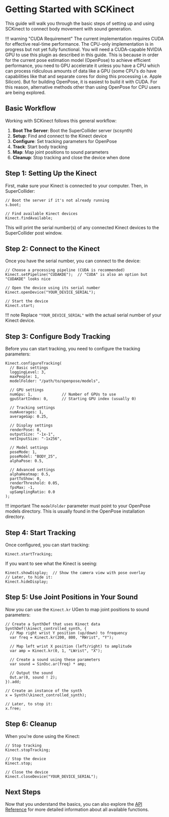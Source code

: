 # Getting Started with SCKinect

This guide will walk you through the basic steps of setting up and using SCKinect to connect body movement with sound generation.

!!! warning "CUDA Requirement"
    The current implementation requires CUDA for effective real-time performance. The CPU-only implementation is in progress but not yet fully functional. You will need a CUDA-capable NVIDIA GPU to use this plugin as described in this guide. This is because in order for the current pose estimation model (OpenPose) to achieve efficient performance, you need to GPU accelerate it unless you have a CPU which can process ridiculous amounts of data like a GPU (some CPU's do have capabilities like that and separate cores for doing this processing i.e. Apple Silicon). But for building OpenPose, it is easiest to build it with CUDA. For this reason, alternative methods other than using OpenPose for CPU users are being explored.

## Basic Workflow

Working with SCKinect follows this general workflow:

1. **Boot The Server**: Boot the SuperCollider server (scsynth)
2. **Setup**: Find and connect to the Kinect device
3. **Configure**: Set tracking parameters for OpenPose
4. **Track**: Start body tracking
5. **Map**: Map joint positions to sound parameters
6. **Cleanup**: Stop tracking and close the device when done

## Step 1: Setting Up the Kinect

First, make sure your Kinect is connected to your computer. Then, in SuperCollider:

```supercollider
// Boot the server if it's not already running
s.boot;

// Find available Kinect devices
Kinect.findAvailable;
```

This will print the serial number(s) of any connected Kinect devices to the SuperCollider post window.

## Step 2: Connect to the Kinect

Once you have the serial number, you can connect to the device:

```supercollider
// Choose a processing pipeline (CUDA is recommended)
Kinect.setPipeline("CUDAKDE");  // "CUDA" is also an option but "CUDAKDE" looks nice

// Open the device using its serial number
Kinect.openDevice("YOUR_DEVICE_SERIAL");

// Start the device
Kinect.start;
```

!!! note
    Replace `"YOUR_DEVICE_SERIAL"` with the actual serial number of your Kinect device.

## Step 3: Configure Body Tracking

Before you can start tracking, you need to configure the tracking parameters:

```supercollider
Kinect.configureTracking(
  // Basic settings
  loggingLevel: 3,
  maxPeople: 1,
  modelFolder: "/path/to/openpose/models",
  
  // GPU settings
  numGpu: 1,             // Number of GPUs to use
  gpuStartIndex: 0,      // Starting GPU index (usually 0)
  
  // Tracking settings
  numAverages: 1,
  averageGap: 0.25,
  
  // Display settings
  renderPose: 0,
  outputSize: "-1x-1",
  netInputSize: "-1x256",
  
  // Model settings
  poseMode: 1,
  poseModel: "BODY_25",
  alphaPose: 0.5,
  
  // Advanced settings
  alphaHeatmap: 0.5,
  partToShow: 0,
  renderThreshold: 0.05,
  fpsMax: -1,
  upSamplingRatio: 0.0
);
```

!!! important
    The `modelFolder` parameter must point to your OpenPose models directory. This is usually found in the OpenPose installation directory.

## Step 4: Start Tracking

Once configured, you can start tracking:

```supercollider
Kinect.startTracking;
```

If you want to see what the Kinect is seeing:

```supercollider
Kinect.showDisplay;  // Show the camera view with pose overlay
// Later, to hide it:
Kinect.hideDisplay;
```

## Step 5: Use Joint Positions in Your Sound

Now you can use the `Kinect.kr` UGen to map joint positions to sound parameters:

```supercollider
// Create a SynthDef that uses Kinect data
SynthDef(\kinect_controlled_synth, {
  // Map right wrist Y position (up/down) to frequency
  var freq = Kinect.kr(200, 800, "RWrist", "Y");
  
  // Map left wrist X position (left/right) to amplitude
  var amp = Kinect.kr(0, 1, "LWrist", "X");
  
  // Create a sound using these parameters
  var sound = SinOsc.ar(freq) * amp;
  
  // Output the sound
  Out.ar(0, sound ! 2);
}).add;

// Create an instance of the synth
x = Synth(\kinect_controlled_synth);

// Later, to stop it:
x.free;
```

## Step 6: Cleanup

When you're done using the Kinect:

```supercollider
// Stop tracking
Kinect.stopTracking;

// Stop the device
Kinect.stop;

// Close the device
Kinect.closeDevice("YOUR_DEVICE_SERIAL");
```

## Next Steps

Now that you understand the basics, you can also explore the [API Reference](api/kinect-class.md) for more detailed information about all available functions. 
